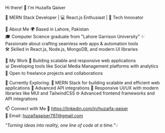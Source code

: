  Hi there! 👋 I'm Huzaifa Qaiser

🚀 MERN Stack Developer | 💻 React.js Enthusiast | 🌟 Tech Innovator

🌟 About Me
  🌍 Based in Lahore, Pakistan  
  🎓 Computer Science graduate from "Lahore Garrison University"
  ✨ Passionate about crafting seamless web apps & automation tools  
  🛠️ Skilled in React.js, Node.js, MongoDB, and modern UI libraries  

💼 My Work
  🔧 Building scalable and responsive web applications  
  📊 Developing tools like Social Media Management platforms with analytics  
  🌟 Open to freelance projects and collaborations  

🌱 Currently Exploring:
  🚀 MERN Stack for building scalable and efficient web applications
  🔗 Advanced API integrations
  🎨 Responsive UI/UX with modern libraries like MUI and TailwindCSS
  🌐 Advanced frontend frameworks and API integrations  
  
📫 Connect with Me
  💼 https://linkedin.com/in/huzaifa-qaiser  
  📧 Email: huzaifaqaiser797@gmail.com

_"Turning ideas into reality, one line of code at a time."_💡
